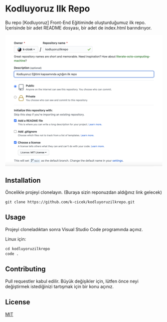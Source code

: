 # Kodluyoruz Ilk Repo


Bu repo [Kodluyoruz] Front-End Eğitiminde oluşturduğumuz ilk repo. İçerisinde bir adet README dosyası, bir adet de index.html barındırıyor.


![Getting Started](./github.png)  


## Installation


Öncelikle projeyi clonelayın. (Buraya sizin reponuzdan aldığınız link gelecek)


```
git clone https://github.com/k-cicek/kodluyoruzilkrepo.git
```


## Usage


Projeyi cloneladıktan sonra Visual Studio Code programında açınız.

Linux için:


``` 
cd kodluyoruzilkrepo 
code .
```

## Contributing


Pull requestler kabul edilir. Büyük değişikler için, lütfen önce neyi değiştirmek istediğinizi tartışmak için bir konu açınız.



## License


[MIT](https://choosealicense.com/licenses/mit/)



